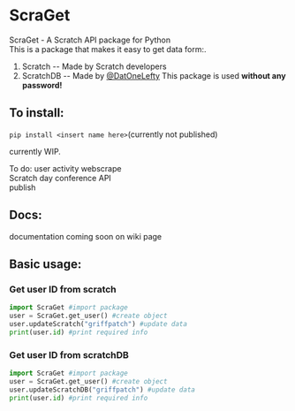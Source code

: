 # ScraGet
ScraGet - A Scratch API package for Python<br>
This is a package that makes it easy to get data form:.<br>
1. Scratch -- Made by Scratch developers
2. ScratchDB -- Made by [@DatOneLefty](https://Scratch.mit.edu/users/DatOneLefty)
This package is used **without any password!**<br>

## To install:<br>
`pip install <insert name here>`(currently not published)<br>


currently WIP.

To do:
user activity webscrape <br>
Scratch day conference API <br>
publish

## Docs:
documentation coming soon on wiki page

## Basic usage:
### Get user ID from scratch
```python
import ScraGet #import package
user = ScraGet.get_user() #create object
user.updateScratch("griffpatch") #update data
print(user.id) #print required info
```
### Get user ID from scratchDB
```python
import ScraGet #import package
user = ScraGet.get_user() #create object
user.updateScratchDB("griffpatch") #update data
print(user.id) #print required info
```
